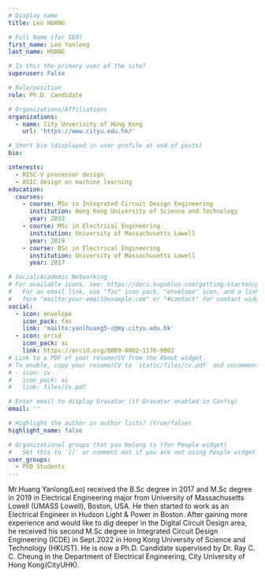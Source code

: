 ```yaml
---
# Display name
title: Leo HUANG

# Full Name (for SEO)
first_name: Leo Yanlong
last_name: HUANG

# Is this the primary user of the site?
superuser: False

# Role/position
role: Ph.D. Candidate

# Organizations/Affiliations
organizations:
  - name: City Unverisity of Hong Kong
    url: 'https://www.cityu.edu.hk/'

# Short bio (displayed in user profile at end of posts)
bio: 

interests:
  - RISC-V processor design
  - ASIC design on machine learning
education:
  courses:
    - course: MSc in Integrated Circuit Design Engineering
      institution: Hong Kong University of Science and Technology
      year: 2022
    - course: MSc in Electrical Engineering
      institution: University of Massachusetts Lowell
      year: 2019
    - course: BSc in Electrical Engineering
      institution: University of Massachusetts Lowell
      year: 2017

# Social/Academic Networking
# For available icons, see: https://docs.hugoblox.com/getting-started/page-builder/#icons
#   For an email link, use "fas" icon pack, "envelope" icon, and a link in the
#   form "mailto:your-email@example.com" or "#contact" for contact widget.
social:
  - icon: envelope
    icon_pack: fas
    link: 'mailto:yanlhuang5-c@my.cityu.edu.hk'   
  - icon: orcid
    icon_pack: ai
    link: https://orcid.org/0009-0002-1176-9002
# Link to a PDF of your resume/CV from the About widget.
# To enable, copy your resume/CV to `static/files/cv.pdf` and uncomment the lines below.
# - icon: cv
#   icon_pack: ai
#   link: files/cv.pdf

# Enter email to display Gravatar (if Gravatar enabled in Config)
email: ''

# Highlight the author in author lists? (true/false)
highlight_name: false

# Organizational groups that you belong to (for People widget)
#   Set this to `[]` or comment out if you are not using People widget.
user_groups:
  - PhD Students
---
```


Mr.Huang Yanlong(Leo) received the B.Sc degree in 2017 and M.Sc degree in 2019 in Electrical Engineering major from University of Massachusetts Lowell (UMASS Lowell), Boston, USA. He then started to work as an Electrical Engineer in Hudson Light & Power in Boston. After gaining more experience and would like to dig deeper in the Digital Circuit Design area, he received his second M.Sc degree in Integrated Circuit Design Engineering (ICDE) in Sept.2022 in Hong Kong University of Science and Technology (HKUST). He is now a Ph.D. Candidate supervised by Dr. Ray C. C. Cheung in the Department of Electrical Engineering, City University of Hong Kong(CityUHK).
